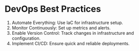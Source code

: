 
# DevOps Best Practices

1. Automate Everything: Use IaC for infrastructure setup.
2. Monitor Continuously: Set up metrics and alerts.
3. Enable Version Control: Track changes in infrastructure and configuration.
4. Implement CI/CD: Ensure quick and reliable deployments.
